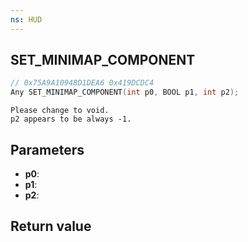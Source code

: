 ```yaml
---
ns: HUD
---
```

## SET_MINIMAP_COMPONENT

```c
// 0x75A9A10948D1DEA6 0x419DCDC4
Any SET_MINIMAP_COMPONENT(int p0, BOOL p1, int p2);
```

```
Please change to void.  
p2 appears to be always -1.  
```

## Parameters
* **p0**: 
* **p1**: 
* **p2**: 

## Return value
